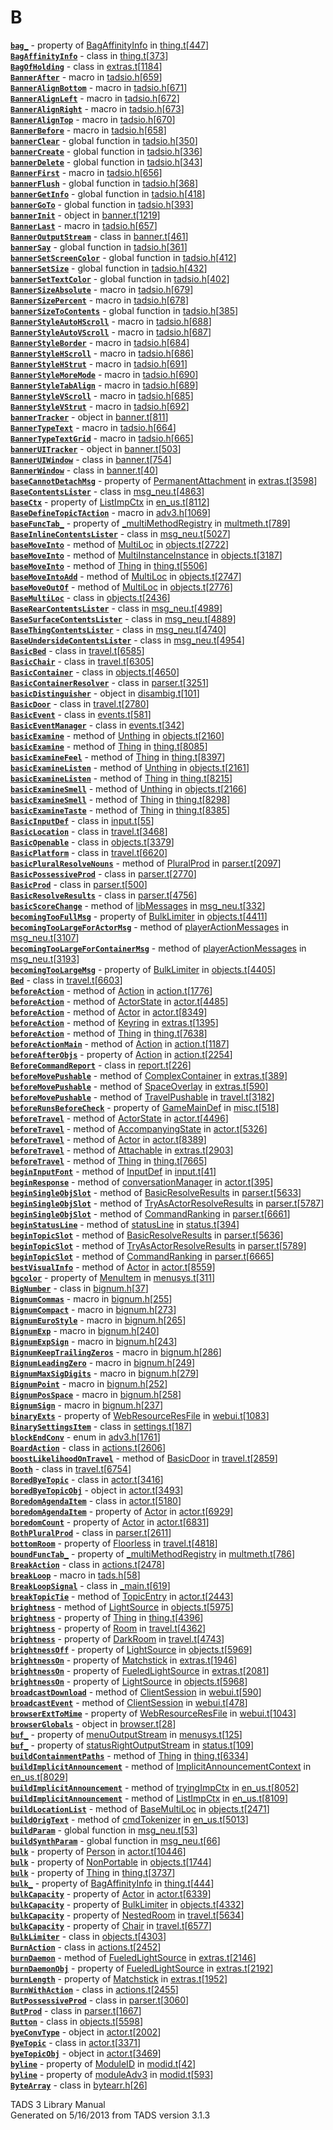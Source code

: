 # B

[**`bag_`**](../object/BagAffinityInfo.html#bag_) - property of
[BagAffinityInfo](../object/BagAffinityInfo.html) in
[thing.t](../file/thing.t.html)\[[447](../source/thing.t.html#447)\]  
[**`BagAffinityInfo`**](../object/BagAffinityInfo.html) - class in
[thing.t](../file/thing.t.html)\[[373](../source/thing.t.html#373)\]  
[**`BagOfHolding`**](../object/BagOfHolding.html) - class in
[extras.t](../file/extras.t.html)\[[1184](../source/extras.t.html#1184)\]  
[**`BannerAfter`**](../file/tadsio.h.html#BannerAfter) - macro in
[tadsio.h](../file/tadsio.h.html)\[[659](../source/tadsio.h.html#659)\]  
[**`BannerAlignBottom`**](../file/tadsio.h.html#BannerAlignBottom) -
macro in
[tadsio.h](../file/tadsio.h.html)\[[671](../source/tadsio.h.html#671)\]  
[**`BannerAlignLeft`**](../file/tadsio.h.html#BannerAlignLeft) - macro
in
[tadsio.h](../file/tadsio.h.html)\[[672](../source/tadsio.h.html#672)\]  
[**`BannerAlignRight`**](../file/tadsio.h.html#BannerAlignRight) - macro
in
[tadsio.h](../file/tadsio.h.html)\[[673](../source/tadsio.h.html#673)\]  
[**`BannerAlignTop`**](../file/tadsio.h.html#BannerAlignTop) - macro in
[tadsio.h](../file/tadsio.h.html)\[[670](../source/tadsio.h.html#670)\]  
[**`BannerBefore`**](../file/tadsio.h.html#BannerBefore) - macro in
[tadsio.h](../file/tadsio.h.html)\[[658](../source/tadsio.h.html#658)\]  
[**`bannerClear`**](../file/tadsio.h.html#bannerClear) - global function
in
[tadsio.h](../file/tadsio.h.html)\[[350](../source/tadsio.h.html#350)\]  
[**`bannerCreate`**](../file/tadsio.h.html#bannerCreate) - global
function in
[tadsio.h](../file/tadsio.h.html)\[[336](../source/tadsio.h.html#336)\]  
[**`bannerDelete`**](../file/tadsio.h.html#bannerDelete) - global
function in
[tadsio.h](../file/tadsio.h.html)\[[343](../source/tadsio.h.html#343)\]  
[**`BannerFirst`**](../file/tadsio.h.html#BannerFirst) - macro in
[tadsio.h](../file/tadsio.h.html)\[[656](../source/tadsio.h.html#656)\]  
[**`bannerFlush`**](../file/tadsio.h.html#bannerFlush) - global function
in
[tadsio.h](../file/tadsio.h.html)\[[368](../source/tadsio.h.html#368)\]  
[**`bannerGetInfo`**](../file/tadsio.h.html#bannerGetInfo) - global
function in
[tadsio.h](../file/tadsio.h.html)\[[418](../source/tadsio.h.html#418)\]  
[**`bannerGoTo`**](../file/tadsio.h.html#bannerGoTo) - global function
in
[tadsio.h](../file/tadsio.h.html)\[[393](../source/tadsio.h.html#393)\]  
[**`bannerInit`**](../object/bannerInit.html) - object in
[banner.t](../file/banner.t.html)\[[1219](../source/banner.t.html#1219)\]  
[**`BannerLast`**](../file/tadsio.h.html#BannerLast) - macro in
[tadsio.h](../file/tadsio.h.html)\[[657](../source/tadsio.h.html#657)\]  
[**`BannerOutputStream`**](../object/BannerOutputStream.html) - class in
[banner.t](../file/banner.t.html)\[[461](../source/banner.t.html#461)\]  
[**`bannerSay`**](../file/tadsio.h.html#bannerSay) - global function in
[tadsio.h](../file/tadsio.h.html)\[[361](../source/tadsio.h.html#361)\]  
[**`bannerSetScreenColor`**](../file/tadsio.h.html#bannerSetScreenColor) -
global function in
[tadsio.h](../file/tadsio.h.html)\[[412](../source/tadsio.h.html#412)\]  
[**`bannerSetSize`**](../file/tadsio.h.html#bannerSetSize) - global
function in
[tadsio.h](../file/tadsio.h.html)\[[432](../source/tadsio.h.html#432)\]  
[**`bannerSetTextColor`**](../file/tadsio.h.html#bannerSetTextColor) -
global function in
[tadsio.h](../file/tadsio.h.html)\[[402](../source/tadsio.h.html#402)\]  
[**`BannerSizeAbsolute`**](../file/tadsio.h.html#BannerSizeAbsolute) -
macro in
[tadsio.h](../file/tadsio.h.html)\[[679](../source/tadsio.h.html#679)\]  
[**`BannerSizePercent`**](../file/tadsio.h.html#BannerSizePercent) -
macro in
[tadsio.h](../file/tadsio.h.html)\[[678](../source/tadsio.h.html#678)\]  
[**`bannerSizeToContents`**](../file/tadsio.h.html#bannerSizeToContents) -
global function in
[tadsio.h](../file/tadsio.h.html)\[[385](../source/tadsio.h.html#385)\]  
[**`BannerStyleAutoHScroll`**](../file/tadsio.h.html#BannerStyleAutoHScroll) -
macro in
[tadsio.h](../file/tadsio.h.html)\[[688](../source/tadsio.h.html#688)\]  
[**`BannerStyleAutoVScroll`**](../file/tadsio.h.html#BannerStyleAutoVScroll) -
macro in
[tadsio.h](../file/tadsio.h.html)\[[687](../source/tadsio.h.html#687)\]  
[**`BannerStyleBorder`**](../file/tadsio.h.html#BannerStyleBorder) -
macro in
[tadsio.h](../file/tadsio.h.html)\[[684](../source/tadsio.h.html#684)\]  
[**`BannerStyleHScroll`**](../file/tadsio.h.html#BannerStyleHScroll) -
macro in
[tadsio.h](../file/tadsio.h.html)\[[686](../source/tadsio.h.html#686)\]  
[**`BannerStyleHStrut`**](../file/tadsio.h.html#BannerStyleHStrut) -
macro in
[tadsio.h](../file/tadsio.h.html)\[[691](../source/tadsio.h.html#691)\]  
[**`BannerStyleMoreMode`**](../file/tadsio.h.html#BannerStyleMoreMode) -
macro in
[tadsio.h](../file/tadsio.h.html)\[[690](../source/tadsio.h.html#690)\]  
[**`BannerStyleTabAlign`**](../file/tadsio.h.html#BannerStyleTabAlign) -
macro in
[tadsio.h](../file/tadsio.h.html)\[[689](../source/tadsio.h.html#689)\]  
[**`BannerStyleVScroll`**](../file/tadsio.h.html#BannerStyleVScroll) -
macro in
[tadsio.h](../file/tadsio.h.html)\[[685](../source/tadsio.h.html#685)\]  
[**`BannerStyleVStrut`**](../file/tadsio.h.html#BannerStyleVStrut) -
macro in
[tadsio.h](../file/tadsio.h.html)\[[692](../source/tadsio.h.html#692)\]  
[**`bannerTracker`**](../object/bannerTracker.html) - object in
[banner.t](../file/banner.t.html)\[[811](../source/banner.t.html#811)\]  
[**`BannerTypeText`**](../file/tadsio.h.html#BannerTypeText) - macro in
[tadsio.h](../file/tadsio.h.html)\[[664](../source/tadsio.h.html#664)\]  
[**`BannerTypeTextGrid`**](../file/tadsio.h.html#BannerTypeTextGrid) -
macro in
[tadsio.h](../file/tadsio.h.html)\[[665](../source/tadsio.h.html#665)\]  
[**`bannerUITracker`**](../object/bannerUITracker.html) - object in
[banner.t](../file/banner.t.html)\[[503](../source/banner.t.html#503)\]  
[**`BannerUIWindow`**](../object/BannerUIWindow.html) - class in
[banner.t](../file/banner.t.html)\[[754](../source/banner.t.html#754)\]  
[**`BannerWindow`**](../object/BannerWindow.html) - class in
[banner.t](../file/banner.t.html)\[[40](../source/banner.t.html#40)\]  
[**`baseCannotDetachMsg`**](../object/PermanentAttachment.html#baseCannotDetachMsg) -
property of [PermanentAttachment](../object/PermanentAttachment.html) in
[extras.t](../file/extras.t.html)\[[3598](../source/extras.t.html#3598)\]  
[**`BaseContentsLister`**](../object/BaseContentsLister.html) - class in
[msg_neu.t](../file/msg_neu.t.html)\[[4863](../source/msg_neu.t.html#4863)\]  
[**`baseCtx`**](../object/ListImpCtx.html#baseCtx) - property of
[ListImpCtx](../object/ListImpCtx.html) in
[en_us.t](../file/en_us.t.html)\[[8112](../source/en_us.t.html#8112)\]  
[**`BaseDefineTopicTAction`**](../file/adv3.h.html#BaseDefineTopicTAction) -
macro in
[adv3.h](../file/adv3.h.html)\[[1069](../source/adv3.h.html#1069)\]  
[**`baseFuncTab_`**](../object/_multiMethodRegistry.html#baseFuncTab_) -
property of [\_multiMethodRegistry](../object/_multiMethodRegistry.html)
in
[multmeth.t](../file/multmeth.t.html)\[[789](../source/multmeth.t.html#789)\]  
[**`BaseInlineContentsLister`**](../object/BaseInlineContentsLister.html) -
class in
[msg_neu.t](../file/msg_neu.t.html)\[[5027](../source/msg_neu.t.html#5027)\]  
[**`baseMoveInto`**](../object/MultiLoc.html#baseMoveInto) - method of
[MultiLoc](../object/MultiLoc.html) in
[objects.t](../file/objects.t.html)\[[2722](../source/objects.t.html#2722)\]  
[**`baseMoveInto`**](../object/MultiInstanceInstance.html#baseMoveInto) -
method of [MultiInstanceInstance](../object/MultiInstanceInstance.html)
in
[objects.t](../file/objects.t.html)\[[3187](../source/objects.t.html#3187)\]  
[**`baseMoveInto`**](../object/Thing.html#baseMoveInto) - method of
[Thing](../object/Thing.html) in
[thing.t](../file/thing.t.html)\[[5506](../source/thing.t.html#5506)\]  
[**`baseMoveIntoAdd`**](../object/MultiLoc.html#baseMoveIntoAdd) -
method of [MultiLoc](../object/MultiLoc.html) in
[objects.t](../file/objects.t.html)\[[2747](../source/objects.t.html#2747)\]  
[**`baseMoveOutOf`**](../object/MultiLoc.html#baseMoveOutOf) - method of
[MultiLoc](../object/MultiLoc.html) in
[objects.t](../file/objects.t.html)\[[2776](../source/objects.t.html#2776)\]  
[**`BaseMultiLoc`**](../object/BaseMultiLoc.html) - class in
[objects.t](../file/objects.t.html)\[[2436](../source/objects.t.html#2436)\]  
[**`BaseRearContentsLister`**](../object/BaseRearContentsLister.html) -
class in
[msg_neu.t](../file/msg_neu.t.html)\[[4989](../source/msg_neu.t.html#4989)\]  
[**`BaseSurfaceContentsLister`**](../object/BaseSurfaceContentsLister.html) -
class in
[msg_neu.t](../file/msg_neu.t.html)\[[4889](../source/msg_neu.t.html#4889)\]  
[**`BaseThingContentsLister`**](../object/BaseThingContentsLister.html) -
class in
[msg_neu.t](../file/msg_neu.t.html)\[[4740](../source/msg_neu.t.html#4740)\]  
[**`BaseUndersideContentsLister`**](../object/BaseUndersideContentsLister.html) -
class in
[msg_neu.t](../file/msg_neu.t.html)\[[4954](../source/msg_neu.t.html#4954)\]  
[**`BasicBed`**](../object/BasicBed.html) - class in
[travel.t](../file/travel.t.html)\[[6585](../source/travel.t.html#6585)\]  
[**`BasicChair`**](../object/BasicChair.html) - class in
[travel.t](../file/travel.t.html)\[[6305](../source/travel.t.html#6305)\]  
[**`BasicContainer`**](../object/BasicContainer.html) - class in
[objects.t](../file/objects.t.html)\[[4650](../source/objects.t.html#4650)\]  
[**`BasicContainerResolver`**](../object/BasicContainerResolver.html) -
class in
[parser.t](../file/parser.t.html)\[[3251](../source/parser.t.html#3251)\]  
[**`basicDistinguisher`**](../object/basicDistinguisher.html) - object
in
[disambig.t](../file/disambig.t.html)\[[101](../source/disambig.t.html#101)\]  
[**`BasicDoor`**](../object/BasicDoor.html) - class in
[travel.t](../file/travel.t.html)\[[2780](../source/travel.t.html#2780)\]  
[**`BasicEvent`**](../object/BasicEvent.html) - class in
[events.t](../file/events.t.html)\[[581](../source/events.t.html#581)\]  
[**`BasicEventManager`**](../object/BasicEventManager.html) - class in
[events.t](../file/events.t.html)\[[342](../source/events.t.html#342)\]  
[**`basicExamine`**](../object/Unthing.html#basicExamine) - method of
[Unthing](../object/Unthing.html) in
[objects.t](../file/objects.t.html)\[[2160](../source/objects.t.html#2160)\]  
[**`basicExamine`**](../object/Thing.html#basicExamine) - method of
[Thing](../object/Thing.html) in
[thing.t](../file/thing.t.html)\[[8085](../source/thing.t.html#8085)\]  
[**`basicExamineFeel`**](../object/Thing.html#basicExamineFeel) - method
of [Thing](../object/Thing.html) in
[thing.t](../file/thing.t.html)\[[8397](../source/thing.t.html#8397)\]  
[**`basicExamineListen`**](../object/Unthing.html#basicExamineListen) -
method of [Unthing](../object/Unthing.html) in
[objects.t](../file/objects.t.html)\[[2161](../source/objects.t.html#2161)\]  
[**`basicExamineListen`**](../object/Thing.html#basicExamineListen) -
method of [Thing](../object/Thing.html) in
[thing.t](../file/thing.t.html)\[[8215](../source/thing.t.html#8215)\]  
[**`basicExamineSmell`**](../object/Unthing.html#basicExamineSmell) -
method of [Unthing](../object/Unthing.html) in
[objects.t](../file/objects.t.html)\[[2166](../source/objects.t.html#2166)\]  
[**`basicExamineSmell`**](../object/Thing.html#basicExamineSmell) -
method of [Thing](../object/Thing.html) in
[thing.t](../file/thing.t.html)\[[8298](../source/thing.t.html#8298)\]  
[**`basicExamineTaste`**](../object/Thing.html#basicExamineTaste) -
method of [Thing](../object/Thing.html) in
[thing.t](../file/thing.t.html)\[[8385](../source/thing.t.html#8385)\]  
[**`BasicInputDef`**](../object/BasicInputDef.html) - class in
[input.t](../file/input.t.html)\[[55](../source/input.t.html#55)\]  
[**`BasicLocation`**](../object/BasicLocation.html) - class in
[travel.t](../file/travel.t.html)\[[3468](../source/travel.t.html#3468)\]  
[**`BasicOpenable`**](../object/BasicOpenable.html) - class in
[objects.t](../file/objects.t.html)\[[3379](../source/objects.t.html#3379)\]  
[**`BasicPlatform`**](../object/BasicPlatform.html) - class in
[travel.t](../file/travel.t.html)\[[6620](../source/travel.t.html#6620)\]  
[**`basicPluralResolveNouns`**](../object/PluralProd.html#basicPluralResolveNouns) -
method of [PluralProd](../object/PluralProd.html) in
[parser.t](../file/parser.t.html)\[[2097](../source/parser.t.html#2097)\]  
[**`BasicPossessiveProd`**](../object/BasicPossessiveProd.html) - class
in
[parser.t](../file/parser.t.html)\[[2770](../source/parser.t.html#2770)\]  
[**`BasicProd`**](../object/BasicProd.html) - class in
[parser.t](../file/parser.t.html)\[[500](../source/parser.t.html#500)\]  
[**`BasicResolveResults`**](../object/BasicResolveResults.html) - class
in
[parser.t](../file/parser.t.html)\[[4756](../source/parser.t.html#4756)\]  
[**`basicScoreChange`**](../object/libMessages.html#basicScoreChange) -
method of [libMessages](../object/libMessages.html) in
[msg_neu.t](../file/msg_neu.t.html)\[[332](../source/msg_neu.t.html#332)\]  
[**`becomingTooFullMsg`**](../object/BulkLimiter.html#becomingTooFullMsg) -
property of [BulkLimiter](../object/BulkLimiter.html) in
[objects.t](../file/objects.t.html)\[[4411](../source/objects.t.html#4411)\]  
[**`becomingTooLargeForActorMsg`**](../object/playerActionMessages.html#becomingTooLargeForActorMsg) -
method of [playerActionMessages](../object/playerActionMessages.html) in
[msg_neu.t](../file/msg_neu.t.html)\[[3107](../source/msg_neu.t.html#3107)\]  
[**`becomingTooLargeForContainerMsg`**](../object/playerActionMessages.html#becomingTooLargeForContainerMsg) -
method of [playerActionMessages](../object/playerActionMessages.html) in
[msg_neu.t](../file/msg_neu.t.html)\[[3193](../source/msg_neu.t.html#3193)\]  
[**`becomingTooLargeMsg`**](../object/BulkLimiter.html#becomingTooLargeMsg) -
property of [BulkLimiter](../object/BulkLimiter.html) in
[objects.t](../file/objects.t.html)\[[4405](../source/objects.t.html#4405)\]  
[**`Bed`**](../object/Bed.html) - class in
[travel.t](../file/travel.t.html)\[[6603](../source/travel.t.html#6603)\]  
[**`beforeAction`**](../object/Action.html#beforeAction) - method of
[Action](../object/Action.html) in
[action.t](../file/action.t.html)\[[1776](../source/action.t.html#1776)\]  
[**`beforeAction`**](../object/ActorState.html#beforeAction) - method of
[ActorState](../object/ActorState.html) in
[actor.t](../file/actor.t.html)\[[4485](../source/actor.t.html#4485)\]  
[**`beforeAction`**](../object/Actor.html#beforeAction) - method of
[Actor](../object/Actor.html) in
[actor.t](../file/actor.t.html)\[[8349](../source/actor.t.html#8349)\]  
[**`beforeAction`**](../object/Keyring.html#beforeAction) - method of
[Keyring](../object/Keyring.html) in
[extras.t](../file/extras.t.html)\[[1395](../source/extras.t.html#1395)\]  
[**`beforeAction`**](../object/Thing.html#beforeAction) - method of
[Thing](../object/Thing.html) in
[thing.t](../file/thing.t.html)\[[7638](../source/thing.t.html#7638)\]  
[**`beforeActionMain`**](../object/Action.html#beforeActionMain) -
method of [Action](../object/Action.html) in
[action.t](../file/action.t.html)\[[1187](../source/action.t.html#1187)\]  
[**`beforeAfterObjs`**](../object/Action.html#beforeAfterObjs) -
property of [Action](../object/Action.html) in
[action.t](../file/action.t.html)\[[2254](../source/action.t.html#2254)\]  
[**`BeforeCommandReport`**](../object/BeforeCommandReport.html) - class
in
[report.t](../file/report.t.html)\[[226](../source/report.t.html#226)\]  
[**`beforeMovePushable`**](../object/ComplexContainer.html#beforeMovePushable) -
method of [ComplexContainer](../object/ComplexContainer.html) in
[extras.t](../file/extras.t.html)\[[389](../source/extras.t.html#389)\]  
[**`beforeMovePushable`**](../object/SpaceOverlay.html#beforeMovePushable) -
method of [SpaceOverlay](../object/SpaceOverlay.html) in
[extras.t](../file/extras.t.html)\[[590](../source/extras.t.html#590)\]  
[**`beforeMovePushable`**](../object/TravelPushable.html#beforeMovePushable) -
method of [TravelPushable](../object/TravelPushable.html) in
[travel.t](../file/travel.t.html)\[[3182](../source/travel.t.html#3182)\]  
[**`beforeRunsBeforeCheck`**](../object/GameMainDef.html#beforeRunsBeforeCheck) -
property of [GameMainDef](../object/GameMainDef.html) in
[misc.t](../file/misc.t.html)\[[518](../source/misc.t.html#518)\]  
[**`beforeTravel`**](../object/ActorState.html#beforeTravel) - method of
[ActorState](../object/ActorState.html) in
[actor.t](../file/actor.t.html)\[[4496](../source/actor.t.html#4496)\]  
[**`beforeTravel`**](../object/AccompanyingState.html#beforeTravel) -
method of [AccompanyingState](../object/AccompanyingState.html) in
[actor.t](../file/actor.t.html)\[[5326](../source/actor.t.html#5326)\]  
[**`beforeTravel`**](../object/Actor.html#beforeTravel) - method of
[Actor](../object/Actor.html) in
[actor.t](../file/actor.t.html)\[[8389](../source/actor.t.html#8389)\]  
[**`beforeTravel`**](../object/Attachable.html#beforeTravel) - method of
[Attachable](../object/Attachable.html) in
[extras.t](../file/extras.t.html)\[[2903](../source/extras.t.html#2903)\]  
[**`beforeTravel`**](../object/Thing.html#beforeTravel) - method of
[Thing](../object/Thing.html) in
[thing.t](../file/thing.t.html)\[[7665](../source/thing.t.html#7665)\]  
[**`beginInputFont`**](../object/InputDef.html#beginInputFont) - method
of [InputDef](../object/InputDef.html) in
[input.t](../file/input.t.html)\[[41](../source/input.t.html#41)\]  
[**`beginResponse`**](../object/conversationManager.html#beginResponse) -
method of [conversationManager](../object/conversationManager.html) in
[actor.t](../file/actor.t.html)\[[395](../source/actor.t.html#395)\]  
[**`beginSingleObjSlot`**](../object/BasicResolveResults.html#beginSingleObjSlot) -
method of [BasicResolveResults](../object/BasicResolveResults.html) in
[parser.t](../file/parser.t.html)\[[5633](../source/parser.t.html#5633)\]  
[**`beginSingleObjSlot`**](../object/TryAsActorResolveResults.html#beginSingleObjSlot) -
method of
[TryAsActorResolveResults](../object/TryAsActorResolveResults.html) in
[parser.t](../file/parser.t.html)\[[5787](../source/parser.t.html#5787)\]  
[**`beginSingleObjSlot`**](../object/CommandRanking.html#beginSingleObjSlot) -
method of [CommandRanking](../object/CommandRanking.html) in
[parser.t](../file/parser.t.html)\[[6661](../source/parser.t.html#6661)\]  
[**`beginStatusLine`**](../object/statusLine.html#beginStatusLine) -
method of [statusLine](../object/statusLine.html) in
[status.t](../file/status.t.html)\[[394](../source/status.t.html#394)\]  
[**`beginTopicSlot`**](../object/BasicResolveResults.html#beginTopicSlot) -
method of [BasicResolveResults](../object/BasicResolveResults.html) in
[parser.t](../file/parser.t.html)\[[5636](../source/parser.t.html#5636)\]  
[**`beginTopicSlot`**](../object/TryAsActorResolveResults.html#beginTopicSlot) -
method of
[TryAsActorResolveResults](../object/TryAsActorResolveResults.html) in
[parser.t](../file/parser.t.html)\[[5789](../source/parser.t.html#5789)\]  
[**`beginTopicSlot`**](../object/CommandRanking.html#beginTopicSlot) -
method of [CommandRanking](../object/CommandRanking.html) in
[parser.t](../file/parser.t.html)\[[6665](../source/parser.t.html#6665)\]  
[**`bestVisualInfo`**](../object/Actor.html#bestVisualInfo) - method of
[Actor](../object/Actor.html) in
[actor.t](../file/actor.t.html)\[[8559](../source/actor.t.html#8559)\]  
[**`bgcolor`**](../object/MenuItem.html#bgcolor) - property of
[MenuItem](../object/MenuItem.html) in
[menusys.t](../file/menusys.t.html)\[[311](../source/menusys.t.html#311)\]  
[**`BigNumber`**](../object/BigNumber.html) - class in
[bignum.h](../file/bignum.h.html)\[[37](../source/bignum.h.html#37)\]  
[**`BignumCommas`**](../file/bignum.h.html#BignumCommas) - macro in
[bignum.h](../file/bignum.h.html)\[[255](../source/bignum.h.html#255)\]  
[**`BignumCompact`**](../file/bignum.h.html#BignumCompact) - macro in
[bignum.h](../file/bignum.h.html)\[[273](../source/bignum.h.html#273)\]  
[**`BignumEuroStyle`**](../file/bignum.h.html#BignumEuroStyle) - macro
in
[bignum.h](../file/bignum.h.html)\[[265](../source/bignum.h.html#265)\]  
[**`BignumExp`**](../file/bignum.h.html#BignumExp) - macro in
[bignum.h](../file/bignum.h.html)\[[240](../source/bignum.h.html#240)\]  
[**`BignumExpSign`**](../file/bignum.h.html#BignumExpSign) - macro in
[bignum.h](../file/bignum.h.html)\[[243](../source/bignum.h.html#243)\]  
[**`BignumKeepTrailingZeros`**](../file/bignum.h.html#BignumKeepTrailingZeros) -
macro in
[bignum.h](../file/bignum.h.html)\[[286](../source/bignum.h.html#286)\]  
[**`BignumLeadingZero`**](../file/bignum.h.html#BignumLeadingZero) -
macro in
[bignum.h](../file/bignum.h.html)\[[249](../source/bignum.h.html#249)\]  
[**`BignumMaxSigDigits`**](../file/bignum.h.html#BignumMaxSigDigits) -
macro in
[bignum.h](../file/bignum.h.html)\[[279](../source/bignum.h.html#279)\]  
[**`BignumPoint`**](../file/bignum.h.html#BignumPoint) - macro in
[bignum.h](../file/bignum.h.html)\[[252](../source/bignum.h.html#252)\]  
[**`BignumPosSpace`**](../file/bignum.h.html#BignumPosSpace) - macro in
[bignum.h](../file/bignum.h.html)\[[258](../source/bignum.h.html#258)\]  
[**`BignumSign`**](../file/bignum.h.html#BignumSign) - macro in
[bignum.h](../file/bignum.h.html)\[[237](../source/bignum.h.html#237)\]  
[**`binaryExts`**](../object/WebResourceResFile.html#binaryExts) -
property of [WebResourceResFile](../object/WebResourceResFile.html) in
[webui.t](../file/webui.t.html)\[[1083](../source/webui.t.html#1083)\]  
[**`BinarySettingsItem`**](../object/BinarySettingsItem.html) - class in
[settings.t](../file/settings.t.html)\[[187](../source/settings.t.html#187)\]  
[**`blockEndConv`**](../file/adv3.h.html#blockEndConv) - enum in
[adv3.h](../file/adv3.h.html)\[[1761](../source/adv3.h.html#1761)\]  
[**`BoardAction`**](../object/BoardAction.html) - class in
[actions.t](../file/actions.t.html)\[[2606](../source/actions.t.html#2606)\]  
[**`boostLikelihoodOnTravel`**](../object/BasicDoor.html#boostLikelihoodOnTravel) -
method of [BasicDoor](../object/BasicDoor.html) in
[travel.t](../file/travel.t.html)\[[2859](../source/travel.t.html#2859)\]  
[**`Booth`**](../object/Booth.html) - class in
[travel.t](../file/travel.t.html)\[[6754](../source/travel.t.html#6754)\]  
[**`BoredByeTopic`**](../object/BoredByeTopic.html) - class in
[actor.t](../file/actor.t.html)\[[3416](../source/actor.t.html#3416)\]  
[**`boredByeTopicObj`**](../object/boredByeTopicObj.html) - object in
[actor.t](../file/actor.t.html)\[[3493](../source/actor.t.html#3493)\]  
[**`BoredomAgendaItem`**](../object/BoredomAgendaItem.html) - class in
[actor.t](../file/actor.t.html)\[[5180](../source/actor.t.html#5180)\]  
[**`boredomAgendaItem`**](../object/Actor.html#boredomAgendaItem) -
property of [Actor](../object/Actor.html) in
[actor.t](../file/actor.t.html)\[[6929](../source/actor.t.html#6929)\]  
[**`boredomCount`**](../object/Actor.html#boredomCount) - property of
[Actor](../object/Actor.html) in
[actor.t](../file/actor.t.html)\[[6831](../source/actor.t.html#6831)\]  
[**`BothPluralProd`**](../object/BothPluralProd.html) - class in
[parser.t](../file/parser.t.html)\[[2611](../source/parser.t.html#2611)\]  
[**`bottomRoom`**](../object/Floorless.html#bottomRoom) - property of
[Floorless](../object/Floorless.html) in
[travel.t](../file/travel.t.html)\[[4818](../source/travel.t.html#4818)\]  
[**`boundFuncTab_`**](../object/_multiMethodRegistry.html#boundFuncTab_) -
property of [\_multiMethodRegistry](../object/_multiMethodRegistry.html)
in
[multmeth.t](../file/multmeth.t.html)\[[786](../source/multmeth.t.html#786)\]  
[**`BreakAction`**](../object/BreakAction.html) - class in
[actions.t](../file/actions.t.html)\[[2478](../source/actions.t.html#2478)\]  
[**`breakLoop`**](../file/tads.h.html#breakLoop) - macro in
[tads.h](../file/tads.h.html)\[[58](../source/tads.h.html#58)\]  
[**`BreakLoopSignal`**](../object/BreakLoopSignal.html) - class in
[\_main.t](../file/_main.t.html)\[[619](../source/_main.t.html#619)\]  
[**`breakTopicTie`**](../object/TopicEntry.html#breakTopicTie) - method
of [TopicEntry](../object/TopicEntry.html) in
[actor.t](../file/actor.t.html)\[[2443](../source/actor.t.html#2443)\]  
[**`brightness`**](../object/LightSource.html#brightness) - method of
[LightSource](../object/LightSource.html) in
[objects.t](../file/objects.t.html)\[[5975](../source/objects.t.html#5975)\]  
[**`brightness`**](../object/Thing.html#brightness) - property of
[Thing](../object/Thing.html) in
[thing.t](../file/thing.t.html)\[[4396](../source/thing.t.html#4396)\]  
[**`brightness`**](../object/Room.html#brightness) - property of
[Room](../object/Room.html) in
[travel.t](../file/travel.t.html)\[[4362](../source/travel.t.html#4362)\]  
[**`brightness`**](../object/DarkRoom.html#brightness) - property of
[DarkRoom](../object/DarkRoom.html) in
[travel.t](../file/travel.t.html)\[[4743](../source/travel.t.html#4743)\]  
[**`brightnessOff`**](../object/LightSource.html#brightnessOff) -
property of [LightSource](../object/LightSource.html) in
[objects.t](../file/objects.t.html)\[[5969](../source/objects.t.html#5969)\]  
[**`brightnessOn`**](../object/Matchstick.html#brightnessOn) - property
of [Matchstick](../object/Matchstick.html) in
[extras.t](../file/extras.t.html)\[[1946](../source/extras.t.html#1946)\]  
[**`brightnessOn`**](../object/FueledLightSource.html#brightnessOn) -
property of [FueledLightSource](../object/FueledLightSource.html) in
[extras.t](../file/extras.t.html)\[[2081](../source/extras.t.html#2081)\]  
[**`brightnessOn`**](../object/LightSource.html#brightnessOn) - property
of [LightSource](../object/LightSource.html) in
[objects.t](../file/objects.t.html)\[[5968](../source/objects.t.html#5968)\]  
[**`broadcastDownload`**](../object/ClientSession.html#broadcastDownload) -
method of [ClientSession](../object/ClientSession.html) in
[webui.t](../file/webui.t.html)\[[590](../source/webui.t.html#590)\]  
[**`broadcastEvent`**](../object/ClientSession.html#broadcastEvent) -
method of [ClientSession](../object/ClientSession.html) in
[webui.t](../file/webui.t.html)\[[478](../source/webui.t.html#478)\]  
[**`browserExtToMime`**](../object/WebResourceResFile.html#browserExtToMime) -
property of [WebResourceResFile](../object/WebResourceResFile.html) in
[webui.t](../file/webui.t.html)\[[1043](../source/webui.t.html#1043)\]  
[**`browserGlobals`**](../object/browserGlobals.html) - object in
[browser.t](../file/browser.t.html)\[[28](../source/browser.t.html#28)\]  
[**`buf_`**](../object/menuOutputStream.html#buf_) - property of
[menuOutputStream](../object/menuOutputStream.html) in
[menusys.t](../file/menusys.t.html)\[[125](../source/menusys.t.html#125)\]  
[**`buf_`**](../object/statusRightOutputStream.html#buf_) - property of
[statusRightOutputStream](../object/statusRightOutputStream.html) in
[status.t](../file/status.t.html)\[[109](../source/status.t.html#109)\]  
[**`buildContainmentPaths`**](../object/Thing.html#buildContainmentPaths) -
method of [Thing](../object/Thing.html) in
[thing.t](../file/thing.t.html)\[[6334](../source/thing.t.html#6334)\]  
[**`buildImplicitAnnouncement`**](../object/ImplicitAnnouncementContext.html#buildImplicitAnnouncement) -
method of
[ImplicitAnnouncementContext](../object/ImplicitAnnouncementContext.html)
in
[en_us.t](../file/en_us.t.html)\[[8029](../source/en_us.t.html#8029)\]  
[**`buildImplicitAnnouncement`**](../object/tryingImpCtx.html#buildImplicitAnnouncement) -
method of [tryingImpCtx](../object/tryingImpCtx.html) in
[en_us.t](../file/en_us.t.html)\[[8052](../source/en_us.t.html#8052)\]  
[**`buildImplicitAnnouncement`**](../object/ListImpCtx.html#buildImplicitAnnouncement) -
method of [ListImpCtx](../object/ListImpCtx.html) in
[en_us.t](../file/en_us.t.html)\[[8109](../source/en_us.t.html#8109)\]  
[**`buildLocationList`**](../object/BaseMultiLoc.html#buildLocationList) -
method of [BaseMultiLoc](../object/BaseMultiLoc.html) in
[objects.t](../file/objects.t.html)\[[2471](../source/objects.t.html#2471)\]  
[**`buildOrigText`**](../object/cmdTokenizer.html#buildOrigText) -
method of [cmdTokenizer](../object/cmdTokenizer.html) in
[en_us.t](../file/en_us.t.html)\[[5013](../source/en_us.t.html#5013)\]  
[**`buildParam`**](../file/msg_neu.t.html#buildParam) - global function
in
[msg_neu.t](../file/msg_neu.t.html)\[[53](../source/msg_neu.t.html#53)\]  
[**`buildSynthParam`**](../file/msg_neu.t.html#buildSynthParam) - global
function in
[msg_neu.t](../file/msg_neu.t.html)\[[66](../source/msg_neu.t.html#66)\]  
[**`bulk`**](../object/Person.html#bulk) - property of
[Person](../object/Person.html) in
[actor.t](../file/actor.t.html)\[[10446](../source/actor.t.html#10446)\]  
[**`bulk`**](../object/NonPortable.html#bulk) - property of
[NonPortable](../object/NonPortable.html) in
[objects.t](../file/objects.t.html)\[[1744](../source/objects.t.html#1744)\]  
[**`bulk`**](../object/Thing.html#bulk) - property of
[Thing](../object/Thing.html) in
[thing.t](../file/thing.t.html)\[[3737](../source/thing.t.html#3737)\]  
[**`bulk_`**](../object/BagAffinityInfo.html#bulk_) - property of
[BagAffinityInfo](../object/BagAffinityInfo.html) in
[thing.t](../file/thing.t.html)\[[444](../source/thing.t.html#444)\]  
[**`bulkCapacity`**](../object/Actor.html#bulkCapacity) - property of
[Actor](../object/Actor.html) in
[actor.t](../file/actor.t.html)\[[6339](../source/actor.t.html#6339)\]  
[**`bulkCapacity`**](../object/BulkLimiter.html#bulkCapacity) - property
of [BulkLimiter](../object/BulkLimiter.html) in
[objects.t](../file/objects.t.html)\[[4332](../source/objects.t.html#4332)\]  
[**`bulkCapacity`**](../object/NestedRoom.html#bulkCapacity) - property
of [NestedRoom](../object/NestedRoom.html) in
[travel.t](../file/travel.t.html)\[[5634](../source/travel.t.html#5634)\]  
[**`bulkCapacity`**](../object/Chair.html#bulkCapacity) - property of
[Chair](../object/Chair.html) in
[travel.t](../file/travel.t.html)\[[6577](../source/travel.t.html#6577)\]  
[**`BulkLimiter`**](../object/BulkLimiter.html) - class in
[objects.t](../file/objects.t.html)\[[4303](../source/objects.t.html#4303)\]  
[**`BurnAction`**](../object/BurnAction.html) - class in
[actions.t](../file/actions.t.html)\[[2452](../source/actions.t.html#2452)\]  
[**`burnDaemon`**](../object/FueledLightSource.html#burnDaemon) - method
of [FueledLightSource](../object/FueledLightSource.html) in
[extras.t](../file/extras.t.html)\[[2146](../source/extras.t.html#2146)\]  
[**`burnDaemonObj`**](../object/FueledLightSource.html#burnDaemonObj) -
property of [FueledLightSource](../object/FueledLightSource.html) in
[extras.t](../file/extras.t.html)\[[2192](../source/extras.t.html#2192)\]  
[**`burnLength`**](../object/Matchstick.html#burnLength) - property of
[Matchstick](../object/Matchstick.html) in
[extras.t](../file/extras.t.html)\[[1952](../source/extras.t.html#1952)\]  
[**`BurnWithAction`**](../object/BurnWithAction.html) - class in
[actions.t](../file/actions.t.html)\[[2455](../source/actions.t.html#2455)\]  
[**`ButPossessiveProd`**](../object/ButPossessiveProd.html) - class in
[parser.t](../file/parser.t.html)\[[3060](../source/parser.t.html#3060)\]  
[**`ButProd`**](../object/ButProd.html) - class in
[parser.t](../file/parser.t.html)\[[1667](../source/parser.t.html#1667)\]  
[**`Button`**](../object/Button.html) - class in
[objects.t](../file/objects.t.html)\[[5598](../source/objects.t.html#5598)\]  
[**`byeConvType`**](../object/byeConvType.html) - object in
[actor.t](../file/actor.t.html)\[[2002](../source/actor.t.html#2002)\]  
[**`ByeTopic`**](../object/ByeTopic.html) - class in
[actor.t](../file/actor.t.html)\[[3371](../source/actor.t.html#3371)\]  
[**`byeTopicObj`**](../object/byeTopicObj.html) - object in
[actor.t](../file/actor.t.html)\[[3469](../source/actor.t.html#3469)\]  
[**`byline`**](../object/ModuleID.html#byline) - property of
[ModuleID](../object/ModuleID.html) in
[modid.t](../file/modid.t.html)\[[42](../source/modid.t.html#42)\]  
[**`byline`**](../object/moduleAdv3.html#byline) - property of
[moduleAdv3](../object/moduleAdv3.html) in
[modid.t](../file/modid.t.html)\[[593](../source/modid.t.html#593)\]  
[**`ByteArray`**](../object/ByteArray.html) - class in
[bytearr.h](../file/bytearr.h.html)\[[26](../source/bytearr.h.html#26)\]  

<div class="ftr">

TADS 3 Library Manual  
Generated on 5/16/2013 from TADS version 3.1.3

</div>
